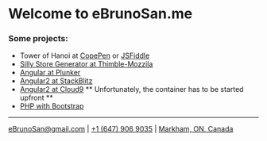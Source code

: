 
# Welcome to eBrunoSan.me

### Some projects:
- Tower of Hanoi at [CopePen](https://codepen.io/ebrunosan/pen/NMRoZX) or [JSFiddle](https://jsfiddle.net/ebrunosan/8hkxot4a/)
- [Silly Store Generator at Thimble-Mozzila](https://thimbleprojects.org/ebrunosan/467686)
- [Angular at Plunker](https://embed.plnkr.co/uVy4H64hZBmzucoHjXM3/)
- [Angular2 at StackBlitz](https://stackblitz.com/edit/angular-qijtbn)
- [Angular2 at Cloud9](https://angular2-bdasilvasantos00.c9users.io/) ** Unfortunately, the container has to be started upfront **
- [PHP with Bootstrap](http://web.ebrunosan.epizy.com)

* * *
[<i class="fas fa-envelope fa-lg" style="color:black"></i> eBrunoSan@gmail.com](mailto:ebrunosan@gmail.com) | 
[<i class="fas fa-phone fa-lg" style="color:black"></i> +1 (647) 906 9035](tel:+16479069035) | 
[<i class="fas fa-map-marker-alt" style="color:black"></i> Markham, ON, Canada](https://goo.gl/maps/fSSwMpRAKRx)

[<i class="fab fa-github fa-2x" style="color:black"></i>](https://github.com/ebrunosan)
[<i class="fab fa-gitlab fa-2x" style="color:black"></i>](https://gitlab.com/ebrunosan)
[<i class="fab fa-linkedin fa-2x" style="color:black"></i>](https://www.linkedin.com/in/ebrunosan)
[<i class="fab fa-twitter fa-2x" style="color:black"></i>](https://twitter.com/ebrunosan)
[<i class="fab fa-wordpress fa-2x" style="color:black"></i>](https://ebrunosan.wordpress.com/)
